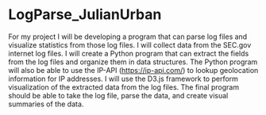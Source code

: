 # LogParse_JulianUrban
For my project I will be developing a program that can parse log files and visualize statistics from those log files. I will collect data from the SEC.gov internet log files. I will create a Python program that can extract the fields from the log files and organize them in data structures. The Python program will also be able to use the IP-API (https://ip-api.com/) to lookup geolocation information for IP addresses. I will use the D3.js framework to perform visualization of the extracted data from the log files. The final program should be able to take the log file, parse the data, and create visual summaries of the data. 
